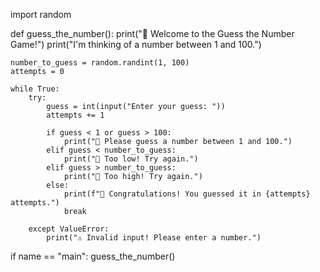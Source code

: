 import random

def guess_the_number():
    print("🎯 Welcome to the Guess the Number Game!")
    print("I'm thinking of a number between 1 and 100.")
    
    number_to_guess = random.randint(1, 100)
    attempts = 0

    while True:
        try:
            guess = int(input("Enter your guess: "))
            attempts += 1

            if guess < 1 or guess > 100:
                print("🚫 Please guess a number between 1 and 100.")
            elif guess < number_to_guess:
                print("🔼 Too low! Try again.")
            elif guess > number_to_guess:
                print("🔽 Too high! Try again.")
            else:
                print(f"🎉 Congratulations! You guessed it in {attempts} attempts.")
                break

        except ValueError:
            print("⚠️ Invalid input! Please enter a number.")

if name == "main":
    guess_the_number()
